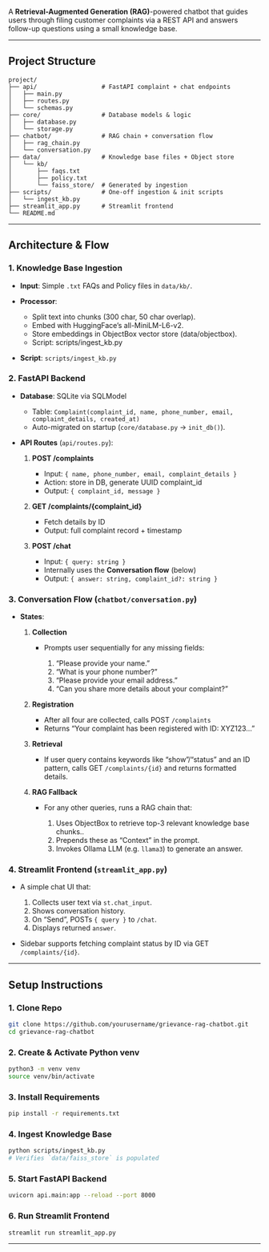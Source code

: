 A **Retrieval-Augmented Generation (RAG)**-powered chatbot that guides users through filing customer complaints via a REST API and answers follow-up questions using a small knowledge base.

---

## Project Structure

```
project/
├── api/                  # FastAPI complaint + chat endpoints
│   ├── main.py
│   ├── routes.py
│   └── schemas.py
├── core/                 # Database models & logic
│   ├── database.py
│   └── storage.py
├── chatbot/              # RAG chain + conversation flow
│   ├── rag_chain.py
│   └── conversation.py
├── data/                 # Knowledge base files + Object store
│   └── kb/
│       ├── faqs.txt
│       ├── policy.txt
│       └── faiss_store/  # Generated by ingestion
├── scripts/              # One-off ingestion & init scripts
│   └── ingest_kb.py
├── streamlit_app.py      # Streamlit frontend
└── README.md             
```

---

## Architecture & Flow

### 1. **Knowledge Base Ingestion**

* **Input**: Simple `.txt` FAQs and Policy files in `data/kb/`.
* **Processor**:

  * Split text into chunks (300 char, 50 char overlap).
  * Embed with HuggingFace’s all-MiniLM-L6-v2.
  * Store embeddings in ObjectBox vector store (data/objectbox).
  * Script: scripts/ingest_kb.py 
* **Script**: `scripts/ingest_kb.py`

### 2. **FastAPI Backend**

* **Database**: SQLite via SQLModel

  * Table: `Complaint(complaint_id, name, phone_number, email, complaint_details, created_at)`
  * Auto-migrated on startup (`core/database.py` → `init_db()`).
* **API Routes** (`api/routes.py`):

  1. **POST /complaints**

     * Input: `{ name, phone_number, email, complaint_details }`
     * Action: store in DB, generate UUID complaint\_id
     * Output: `{ complaint_id, message }`
  2. **GET /complaints/{complaint\_id}**

     * Fetch details by ID
     * Output: full complaint record + timestamp
  3. **POST /chat**

     * Input: `{ query: string }`
     * Internally uses the **Conversation flow** (below)
     * Output: `{ answer: string, complaint_id?: string }`

### 3. **Conversation Flow** (`chatbot/conversation.py`)

* **States**:

  1. **Collection**

     * Prompts user sequentially for any missing fields:

       1. “Please provide your name.”
       2. “What is your phone number?”
       3. “Please provide your email address.”
       4. “Can you share more details about your complaint?”
  2. **Registration**

     * After all four are collected, calls POST `/complaints`
     * Returns “Your complaint has been registered with ID: XYZ123...”
  3. **Retrieval**

     * If user query contains keywords like “show”/“status” and an ID pattern, calls GET `/complaints/{id}` and returns formatted details.
  4. **RAG Fallback**

     * For any other queries, runs a RAG chain that:

       1. Uses ObjectBox to retrieve top-3 relevant knowledge base chunks..
       2. Prepends these as “Context” in the prompt.
       3. Invokes Ollama LLM (e.g. `llama3`) to generate an answer.

### 4. **Streamlit Frontend** (`streamlit_app.py`)

* A simple chat UI that:

  1. Collects user text via `st.chat_input`.
  2. Shows conversation history.
  3. On “Send”, POSTs `{ query }` to `/chat`.
  4. Displays returned `answer`.
* Sidebar supports fetching complaint status by ID via GET `/complaints/{id}`.

---

## Setup Instructions

### 1. Clone Repo

```bash
git clone https://github.com/yourusername/grievance-rag-chatbot.git
cd grievance-rag-chatbot
```

### 2. Create & Activate Python venv

```bash
python3 -m venv venv
source venv/bin/activate
```

### 3. Install Requirements

```bash
pip install -r requirements.txt
```

### 4. Ingest Knowledge Base

```bash
python scripts/ingest_kb.py
# Verifies `data/faiss_store` is populated
```

### 5. Start FastAPI Backend

```bash
uvicorn api.main:app --reload --port 8000
```

### 6. Run Streamlit Frontend

```bash
streamlit run streamlit_app.py
```

---


 

